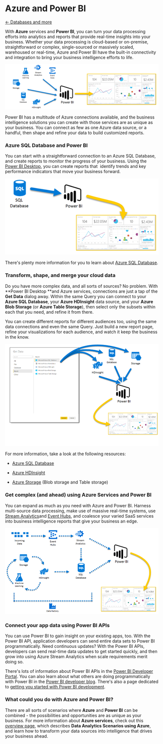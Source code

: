 ﻿<properties 
   pageTitle="Azure and Power BI"
   description="Azure and Power BI"
   services="powerbi" 
   documentationCenter="" 
   authors="v-anpasi" 
   manager="mblythe" 
   editor=""
   tags=""/>
 
<tags
   ms.service="powerbi"
   ms.devlang="NA"
   ms.topic="article"
   ms.tgt_pltfrm="NA"
   ms.workload="powerbi"
   ms.date="09/28/2015"
   ms.author="v-anpasi"/>
# Azure and Power BI

[← Databases and more](https://support.powerbi.com/knowledgebase/topics/88773-databases-and-more)

With **Azure** services and **Power BI**, you can turn your data processing efforts into analytics and reports that provide real-time insights into your business. Whether your data processing is cloud-based or on-premise, straightforward or complex, single-sourced or massively scaled, warehoused or real-time, Azure and Power BI have the built-in connectivity and integration to bring your business intelligence efforts to life.

![](media/powerbi-azure-and-power-bi/Azure_1.png)

Power BI has a multitude of Azure connections available, and the business intelligence solutions you can create with those services are as unique as your business. You can connect as few as one Azure data source, or a handful, then shape and refine your data to build customized reports.

### Azure SQL Database and Power BI

You can start with a straightforward connection to an Azure SQL Database, and create reports to monitor the progress of your business. Using the [Power BI Desktop](https://support.powerbi.com/knowledgebase/articles/471664), you can create reports that  identify trends and key performance indicators that move your business forward.

![](media/powerbi-azure-and-power-bi/Azure_2_SQLtoPBI.png)

There's plenty more information for you to learn about [Azure SQL Database](http://azure.microsoft.com/en-us/services/sql-database/).

### Transform, shape, and merge your cloud data

Do you have more complex data, and all sorts of sources? No problem. With **Power BI Desktop **and Azure services, connections are just a tap of the **Get Data** dialog away. Within the same Query you can connect to your **Azure SQL Database**, your **Azure HDInsight** data source, and your **Azure Blob Storage** (or **Azure Table Storage**), then select only the subsets within each that you need, and refine it from there.

You can create different reports for different audiences too, using the same data connections and even the same Query. Just build a new report page, refine your visualizations for each audience, and watch it keep the business in the know.

![](media/powerbi-azure-and-power-bi/Azure_3_MultipletoPBI.png)

For more information, take a look at the following resources:

-   [Azure SQL Database](http://azure.microsoft.com/en-us/services/sql-database/)

-   [Azure HDInsight](http://azure.microsoft.com/en-us/services/hdinsight/)

-   [Azure Storage](http://azure.microsoft.com/en-us/services/storage/) (Blob storage and Table storage)

### Get complex (and ahead) using Azure Services and Power BI

You can expand as much as you need with Azure and Power BI. Harness multi-source data processing, make use of massive real-time systems, use [Stream Analytics](http://azure.microsoft.com/en-us/services/stream-analytics/)and [Event Hubs](http://azure.microsoft.com/en-us/services/event-hubs/), and coalesce your varied SaaS services into business intelligence reports that give your business an edge.

![](media/powerbi-azure-and-power-bi/Azure_4_Complex.png)

### Connect your app data using Power BI APIs

You can use Power BI to gain insight on your existing apps, too. With the Power BI API, application developers can send entire data sets to Power BI programmatically. Need continuous updates? With the Power BI APIs, developers can send real-time data updates to get started quickly, and then grow into using Azure Stream Analytics when scale requirements merit doing so.

There's lots of information about Power BI APIs in the [Power BI Developer Portal](http://dev.powerbi.com). You can also learn about what others are doing programmatically with Power BI in the [Power BI developer blog](http://blogs.msdn.com/powerbidev). There's also a page dedicated to [getting you started with Power BI development](https://msdn.microsoft.com/en-us/library/dn889824.aspx).

### What could you do with Azure and Power BI?

There are all sorts of scenarios where **Azure** and **Power BI** can be combined - the possibilities and opportunities are as unique as your business. For more information about **Azure services**, check out this [overview page](http://go.microsoft.com/fwlink/?LinkId=535031&clcid=0x409), which describes **Data Analytics Scenarios using Azure**, and learn how to transform your data sources into intelligence that drives your business ahead.

